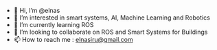 - 👋 Hi, I’m @elnas
- 👀 I’m interested in smart systems, AI, Machine Learning and Robotics
- 🌱 I’m currently learning ROS
- 💞️ I’m looking to collaborate on ROS and Smart Systems for Buildings
- 📫 How to reach me : elnasiru@gmail.com

<!---
elnas/elnas is a ✨ special ✨ repository because its `README.md` (this file) appears on your GitHub profile.
You can click the Preview link to take a look at your changes.
--->

